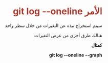 <div  dir="rtl">  <h1  style="color:#B03A2E"  > الأمر git log --oneline </h1>

  



<p> سيتم استخراج نبذه عن التغيرات من خلال سطر واحد </p>
<p> هنالك طرق أخرى من عرض التغيرات </p>
<p> <b> كمثال <b></p>
<p>   git log --oneline --graph  </p>


